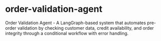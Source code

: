 # order-validation-agent
Order Validation Agent - A LangGraph-based system that automates pre-order validation by checking customer data, credit availability, and order integrity through a conditional workflow with error handling.
